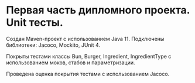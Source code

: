 # Первая часть дипломного проекта. Unit тесты.

Создан Maven-проект с использованием Java 11. Подключены библиотеки: Jacoco, Mockito, JUnit 4.

Покрыты тестами классы Bun, Burger, Ingredient, IngredientType с использованием моков, стабов и параметризации.

Проведена оценка покрытия тестами с использованием Jacoco.

